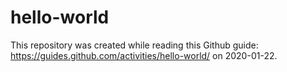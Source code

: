 # hello-world
This repository was created while reading this Github guide: https://guides.github.com/activities/hello-world/ on 2020-01-22.
